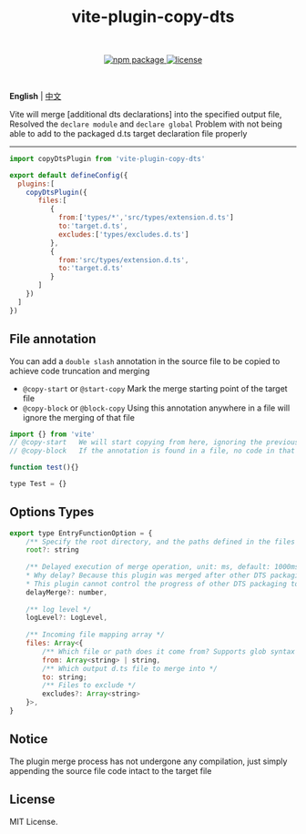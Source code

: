 <h1 align="center">vite-plugin-copy-dts</h1>
<br/>
<p align="center">
    <a href="https://npmjs.com/package/vite-plugin-copy-dts">
        <img src="https://img.shields.io/npm/v/vite-plugin-copy-dts.svg" alt="npm package">
    </a>
    <a href="https://img.shields.io/npm/l/vite-plugin-copy-dts">
      <img src="https://img.shields.io/npm/l/vite-plugin-copy-dts" alt="license"/>
    </a>
</p> 
<br/>


**English** | [中文](./README.zh-CN.md)

Vite will merge [additional dts declarations] into the specified output file,
Resolved the `declare module` and `declare global`
Problem with not being able to add to the packaged d.ts target declaration file properly

---
```javascript
import copyDtsPlugin from 'vite-plugin-copy-dts'

export default defineConfig({
  plugins:[
    copyDtsPlugin({
       files:[
          {
            from:['types/*','src/types/extension.d.ts']
            to:'target.d.ts',
            excludes:['types/excludes.d.ts']
          },
          {
            from:'src/types/extension.d.ts',
            to:'target.d.ts'
          }
       ]
    })
  ]
})

```

## File annotation

You can add a `double slash` annotation in the source file to be copied to achieve code truncation and merging

- `@copy-start` or `@start-copy` Mark the merge starting point of the target file
- `@copy-block` or `@block-copy` Using this annotation anywhere in a file will ignore the merging of that file

```javascript
import {} from 'vite'
// @copy-start   We will start copying from here, ignoring the previous code and only copying the following code. If there are no annotations, we will copy all of them
// @copy-block   If the annotation is found in a file, no code in that file will be merged

function test(){}

type Test = {}

```

## Options Types


```javascript
export type EntryFunctionOption = {
    /** Specify the root directory, and the paths defined in the files will be based on this root path, which defaults to the current project environment path */
    root?: string
    
    /** Delayed execution of merge operation, unit: ms, default: 1000ms. If you encounter packaging not merged, please try increasing this time
    * Why delay? Because this plugin was merged after other DTS packaging tools finished packaging the output file (in the vite plugin hook writeBundle),
    * This plugin cannot control the progress of other DTS packaging tools and can only merge at an appropriate time */
    delayMerge?: number,
    
    /** log level */
    logLevel?: LogLevel,
    
    /** Incoming file mapping array */
    files: Array<{
        /** Which file or path does it come from? Supports glob syntax */
        from: Array<string> | string,
        /** Which output d.ts file to merge into */
        to: string;
        /** Files to exclude */
        excludes?: Array<string>
    }>,
}
```
## Notice

The plugin merge process has not undergone any compilation, just simply appending the source file code intact to the target file

## License

MIT License.

